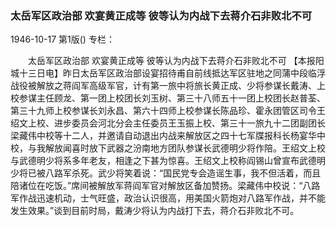 ### 太岳军区政治部  欢宴黄正成等  彼等认为内战下去蒋介石非败北不可

1946-10-17
第1版()
专栏：

　　太岳军区政治部
    欢宴黄正成等
    彼等认为内战下去蒋介石非败北不可
    【本报阳城十三日电】昨日太岳军区政治部设宴招待甫自前线抵达军区驻地之同蒲中段临浮战役被解放之蒋阎军高级军官，计有第一旅中将旅长黄正成、少将参谋长戴涛、上校参谋主任顾龙、第一团上校团长刘玉树、第三十八师五十一团上校团长赵普荃、第三十九师上校参谋长刘永昌、第六十四师上校参谋长陈品珍、霍永团管区司令王绍文上校、进步委员会河北分会主任委员王玉振上校、第三十一旅九十二团副团长梁藏伟中校等十二人，并邀请自动退出内战来解放区之四十七军牒报科长杨宴华中校，与我解放闻喜时放下武器之汾南地方团队参谋长武德明少将作陪。王绍文上校与武德明少将系多年老友，相逢之下甚为惊喜。王绍文上校称阎锡山曾宣布武德明少将已被八路军杀死。武少将笑着说：“国民党专会造谣生事，我不但活着，而且陪诸位在吃饭。”席间被解放军蒋阎军官对解放区备加赞扬。梁藏伟中校说：“八路军作战迅速机动，士气旺盛，政治认识很高，用美国火箭炮对八路军作战，并不能发生效果。”谈到目前时局，戴涛少将认为内战打下去，蒋介石非败北不可。
